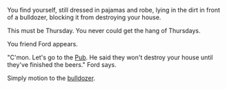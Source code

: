 You find yourself, still dressed in pajamas and robe, lying in the dirt in
front of a bulldozer, blocking it from destroying your house.

This must be Thursday. You never could get the hang of Thursdays.

You friend Ford appears.

"C'mon. Let's go to the [Pub](./ford-prefect.md). He said they
won't destroy your house until they've finished the beers." Ford says.

Simply motion to the [bulldozer](../marshmallows.md).
